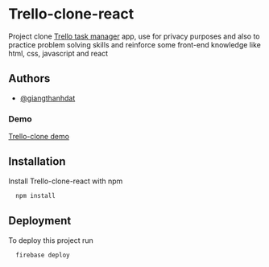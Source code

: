 # Trello-clone-react

Project clone [Trello task manager](https://trello.com) app, use for privacy purposes and also to practice problem solving skills and reinforce some front-end knowledge like html, css, javascript and react

## Authors

- [@giangthanhdat](https://github.com/GiangThanhDat)

### Demo

[Trello-clone demo](<(https://gthanhdat-trello-clone.firebaseapp.com)>)

## Installation

Install Trello-clone-react with npm

```bash
  npm install
```

## Deployment

To deploy this project run

```bash
  firebase deploy
```
